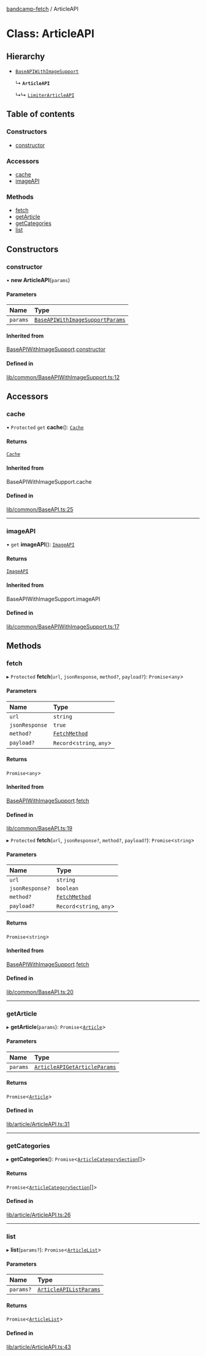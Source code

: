 [bandcamp-fetch](../README.md) / ArticleAPI

# Class: ArticleAPI

## Hierarchy

- [`BaseAPIWithImageSupport`](BaseAPIWithImageSupport.md)

  ↳ **`ArticleAPI`**

  ↳↳ [`LimiterArticleAPI`](LimiterArticleAPI.md)

## Table of contents

### Constructors

- [constructor](ArticleAPI.md#constructor)

### Accessors

- [cache](ArticleAPI.md#cache)
- [imageAPI](ArticleAPI.md#imageapi)

### Methods

- [fetch](ArticleAPI.md#fetch)
- [getArticle](ArticleAPI.md#getarticle)
- [getCategories](ArticleAPI.md#getcategories)
- [list](ArticleAPI.md#list)

## Constructors

### constructor

• **new ArticleAPI**(`params`)

#### Parameters

| Name | Type |
| :------ | :------ |
| `params` | [`BaseAPIWithImageSupportParams`](../interfaces/BaseAPIWithImageSupportParams.md) |

#### Inherited from

[BaseAPIWithImageSupport](BaseAPIWithImageSupport.md).[constructor](BaseAPIWithImageSupport.md#constructor)

#### Defined in

[lib/common/BaseAPIWithImageSupport.ts:12](https://github.com/patrickkfkan/bandcamp-fetch/blob/7815c68/src/lib/common/BaseAPIWithImageSupport.ts#L12)

## Accessors

### cache

• `Protected` `get` **cache**(): [`Cache`](Cache.md)

#### Returns

[`Cache`](Cache.md)

#### Inherited from

BaseAPIWithImageSupport.cache

#### Defined in

[lib/common/BaseAPI.ts:25](https://github.com/patrickkfkan/bandcamp-fetch/blob/7815c68/src/lib/common/BaseAPI.ts#L25)

___

### imageAPI

• `get` **imageAPI**(): [`ImageAPI`](ImageAPI.md)

#### Returns

[`ImageAPI`](ImageAPI.md)

#### Inherited from

BaseAPIWithImageSupport.imageAPI

#### Defined in

[lib/common/BaseAPIWithImageSupport.ts:17](https://github.com/patrickkfkan/bandcamp-fetch/blob/7815c68/src/lib/common/BaseAPIWithImageSupport.ts#L17)

## Methods

### fetch

▸ `Protected` **fetch**(`url`, `jsonResponse`, `method?`, `payload?`): `Promise`<`any`\>

#### Parameters

| Name | Type |
| :------ | :------ |
| `url` | `string` |
| `jsonResponse` | ``true`` |
| `method?` | [`FetchMethod`](../enums/FetchMethod.md) |
| `payload?` | `Record`<`string`, `any`\> |

#### Returns

`Promise`<`any`\>

#### Inherited from

[BaseAPIWithImageSupport](BaseAPIWithImageSupport.md).[fetch](BaseAPIWithImageSupport.md#fetch)

#### Defined in

[lib/common/BaseAPI.ts:19](https://github.com/patrickkfkan/bandcamp-fetch/blob/7815c68/src/lib/common/BaseAPI.ts#L19)

▸ `Protected` **fetch**(`url`, `jsonResponse?`, `method?`, `payload?`): `Promise`<`string`\>

#### Parameters

| Name | Type |
| :------ | :------ |
| `url` | `string` |
| `jsonResponse?` | `boolean` |
| `method?` | [`FetchMethod`](../enums/FetchMethod.md) |
| `payload?` | `Record`<`string`, `any`\> |

#### Returns

`Promise`<`string`\>

#### Inherited from

[BaseAPIWithImageSupport](BaseAPIWithImageSupport.md).[fetch](BaseAPIWithImageSupport.md#fetch)

#### Defined in

[lib/common/BaseAPI.ts:20](https://github.com/patrickkfkan/bandcamp-fetch/blob/7815c68/src/lib/common/BaseAPI.ts#L20)

___

### getArticle

▸ **getArticle**(`params`): `Promise`<[`Article`](../interfaces/Article.md)\>

#### Parameters

| Name | Type |
| :------ | :------ |
| `params` | [`ArticleAPIGetArticleParams`](../interfaces/ArticleAPIGetArticleParams.md) |

#### Returns

`Promise`<[`Article`](../interfaces/Article.md)\>

#### Defined in

[lib/article/ArticleAPI.ts:31](https://github.com/patrickkfkan/bandcamp-fetch/blob/7815c68/src/lib/article/ArticleAPI.ts#L31)

___

### getCategories

▸ **getCategories**(): `Promise`<[`ArticleCategorySection`](../interfaces/ArticleCategorySection.md)[]\>

#### Returns

`Promise`<[`ArticleCategorySection`](../interfaces/ArticleCategorySection.md)[]\>

#### Defined in

[lib/article/ArticleAPI.ts:26](https://github.com/patrickkfkan/bandcamp-fetch/blob/7815c68/src/lib/article/ArticleAPI.ts#L26)

___

### list

▸ **list**(`params?`): `Promise`<[`ArticleList`](../interfaces/ArticleList.md)\>

#### Parameters

| Name | Type |
| :------ | :------ |
| `params?` | [`ArticleAPIListParams`](../interfaces/ArticleAPIListParams.md) |

#### Returns

`Promise`<[`ArticleList`](../interfaces/ArticleList.md)\>

#### Defined in

[lib/article/ArticleAPI.ts:43](https://github.com/patrickkfkan/bandcamp-fetch/blob/7815c68/src/lib/article/ArticleAPI.ts#L43)
